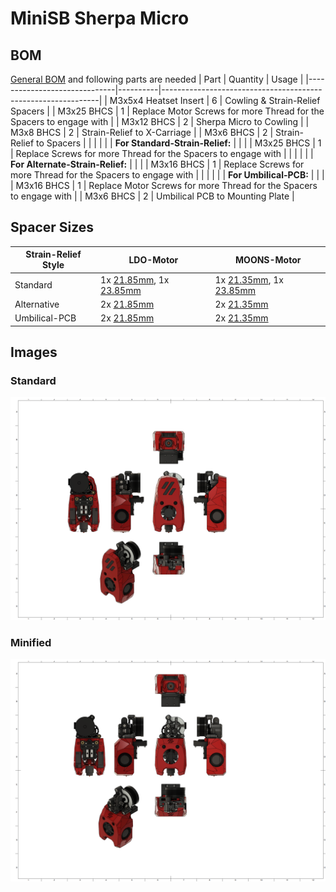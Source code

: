 # MiniSB Sherpa Micro
## BOM
[General BOM](/README.md#general-bom) and following parts are needed
| Part                         | Quantity | Usage                                                        |
|------------------------------|----------|--------------------------------------------------------------|
| M3x5x4 Heatset Insert        | 6        | Cowling & Strain-Relief Spacers                              |
| M3x25 BHCS | 1 | Replace Motor Screws for more Thread for the Spacers to engage with |
| M3x12 BHCS                   | 2        | Sherpa Micro to Cowling |
| M3x8 BHCS                    | 2        | Strain-Relief to X-Carriage                                  |
| M3x6 BHCS                    | 2        | Strain-Relief to Spacers                                     |
|                              |          |                                                              |
| **For Standard-Strain-Relief:**  |          |                                                              |
| M3x25 BHCS                            |   1       |  Replace Screws for more Thread for the Spacers to engage with                                                            |
|                              |          |                                                              |
| **For Alternate-Strain-Relief:** |          |                                                              |
| M3x16 BHCS                            |   1       |    Replace Screws for more Thread for the Spacers to engage with                                                          |
|                              |          |                                                              |
| **For Umbilical-PCB:**           |          |                                                              |
| M3x16 BHCS | 1 | Replace Motor Screws for more Thread for the Spacers to engage with |
| M3x6 BHCS                    | 2        | Umbilical PCB to Mounting Plate                              |
## Spacer Sizes
| Strain-Relief Style | LDO-Motor | MOONS-Motor |
|---------|-----|-------|
| Standard | 1x [21.85mm](/Spacers/Octagon-STL/Octagon_Spacer_21.85mm.stl), 1x [23.85mm](/Spacers/Octagon-STL/Octagon_Spacer_23.85mm.stl) | 1x [21.35mm](/Spacers/Octagon-STL/Octagon_Spacer_21.35mm.stl), 1x [23.85mm](/Spacers/Octagon-STL/Octagon_Spacer_23.85mm.stl) |
| Alternative | 2x [21.85mm](/Spacers/Octagon-STL/Octagon_Spacer_21.85mm.stl) | 2x [21.35mm](/Spacers/Octagon-STL/Octagon_Spacer_21.35mm.stl) |
| Umbilical-PCB | 2x [21.85mm](/Spacers/Octagon-STL/Octagon_Spacer_21.85mm.stl) | 2x [21.35mm](/Spacers/Octagon-STL/Octagon_Spacer_21.35mm.stl) |
## Images
### Standard
![Standard](images/Sherpa-Micro_1.png)
### Minified
![Minified](images/Sherpa-Micro-Minified_1.png)
